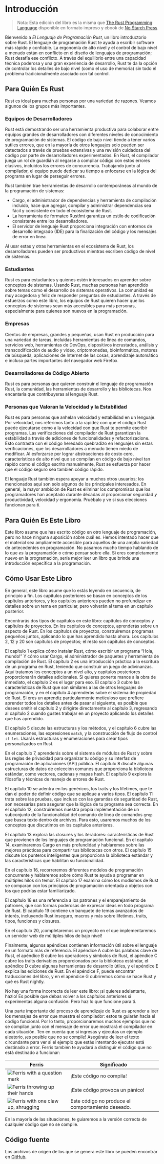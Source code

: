 # Introducción

> Nota: Esta edición del libro es la misma que [The Rust Programming
> Language][nsprust] disponible en formato impreso y ebook de [No Starch
> Press][nsp].

[nsprust]: https://nostarch.com/rust-programming-language-2nd-edition
[nsp]: https://nostarch.com/

Bienvenido a *El Lenguaje de Programación Rust*, un libro introductorio sobre Rust.
El lenguaje de programación Rust te ayuda a escribir software más rápido y
confiable. La ergonomía de alto nivel y el control de bajo nivel a menudo están
en conflicto en el diseño de lenguajes de programación; Rust desafía ese
conflicto. A través del equilibrio entre una capacidad técnica poderosa y una gran
experiencia de desarrollo, Rust te da la opción de controlar los detalles de
bajo nivel (como el uso de memoria) sin todo el problema tradicionalmente
asociado con tal control.

## Para Quién Es Rust

Rust es ideal para muchas personas por una variedad de razones. Veamos algunos
de los grupos más importantes.

### Equipos de Desarrolladores

Rust está demostrando ser una herramienta productiva para colaborar entre
equipos grandes de desarrolladores con diferentes niveles de conocimiento de
programación de sistemas. El código de bajo nivel tiende a tener varios
sutiles errores, que en la mayoría de otros lenguajes solo pueden ser
detectados a través de pruebas extensivas y una revisión cuidadosa del código
por parte de desarrolladores experimentados. En Rust, el compilador juega un
rol de guardián al negarse a compilar código con estos errores elusivos,
incluidos los errores de concurrencia. Trabajando junto al compilador, el
equipo puede dedicar su tiempo a enfocarse en la lógica del programa en lugar
de perseguir errores.

Rust también trae herramientas de desarrollo contemporáneas al mundo de la
programación de sistemas:

* Cargo, el administrador de dependencias y herramienta de compilación
  incluido, hace que agregar, compilar y administrar dependencias sea fácil y
  consistente en todo el ecosistema de Rust.
* La herramienta de formateo Rustfmt garantiza un estilo de codificación
  consistente entre los desarrolladores.
* El servidor de lenguaje Rust proporciona integración con entornos de
  desarrollo integrado (IDE) para la finalización del código y los mensajes de
  error en línea.

Al usar estas y otras herramientas en el ecosistema de Rust, los desarrolladores
pueden ser productivos mientras escriben código de nivel de sistemas.

### Estudiantes

Rust es para estudiantes y quienes estén interesados en aprender sobre conceptos
de sistemas. Usando Rust, muchas personas han aprendido sobre temas como el
desarrollo de sistemas operativos. La comunidad es muy acogedora y feliz de
responder preguntas de estudiantes. A través de esfuerzos como este libro, los
equipos de Rust quieren hacer que los conceptos de sistemas sean más
accesibles para más personas, especialmente para quienes son nuevos en la
programación.

### Empresas

Cientos de empresas, grandes y pequeñas, usan Rust en producción para una
variedad de tareas, incluidas herramientas de línea de comandos, servicios web,
herramientas de DevOps, dispositivos incrustados, análisis y transcodificación
de audio y video, criptomonedas, bioinformática, motores de búsqueda, aplicaciones
de Internet de las cosas, aprendizaje automático e incluso partes importantes del
navegador web Firefox.

### Desarrolladores de Código Abierto

Rust es para personas que quieren construir el lenguaje de programación Rust,
la comunidad, las herramientas de desarrollo y las bibliotecas. Nos encantaría
que contribuyeras al lenguaje Rust.

### Personas que Valoran la Velocidad y la Estabilidad

Rust es para personas que anhelan velocidad y estabilidad en un lenguaje. Por
velocidad, nos referimos tanto a la rapidez con que el código Rust puede
ejecutarse como a la velocidad con que Rust te permite escribir programas. Las
verificaciones del compilador de Rust garantizan la estabilidad a través de
adiciones de funcionalidades y refactorizacione. Esto contrasta con el código
heredado quebradizo en lenguajes sin estas verificaciones, que los desarrolladores
a menudo tienen miedo de modificar. Al esforzarse por lograr abstracciones de
costo cero, características de alto nivel que se compilan en código de bajo
nivel tan rápido como el código escrito manualmente, Rust se esfuerza por hacer
que el código seguro sea también código rápido.

El lenguaje Rust también espera apoyar a muchos otros usuarios; los mencionados
aquí son solo algunos de los principales interesados. En general, la mayor
ambición de Rust es eliminar los compromisos que los programadores han
aceptado durante décadas al proporcionar seguridad *y* productividad, velocidad
*y* ergonomía. Pruébalo y ve si sus elecciones funcionan para ti.

## Para Quién Es Este Libro

Este libro asume que has escrito código en otro lenguaje de programación, pero
no hace ninguna suposición sobre cuál es. Hemos intentado hacer que el material
sea ampliamente accesible para aquellos de una amplia variedad de antecedentes
en programación. No pasamos mucho tiempo hablando de lo que *es* la 
programación o cómo pensar sobre ella. Si eres completamente nuevo en la 
programación, sería mejor leer un libro que brinde una introducción específica a
la programación.

## Cómo Usar Este Libro

En general, este libro asume que lo estás leyendo en secuencia, de principio a
fin. Los capítulos posteriores se basan en conceptos de los capítulos
anteriores, y los capítulos anteriores pueden no profundizar en detalles sobre
un tema en particular, pero volverán al tema en un capítulo posterior.

Encontrarás dos tipos de capítulos en este libro: capítulos de conceptos y
capítulos de proyectos. En los capítulos de conceptos, aprenderás sobre un
aspecto de Rust. En los capítulos de proyectos, construiremos programas
pequeños juntos, aplicando lo que has aprendido hasta ahora. Los capítulos 2, 12
y 20 son capítulos de proyectos; el resto son capítulos de conceptos.

El capítulo 1 explica cómo instalar Rust, cómo escribir un programa “Hola,
mundo!” Y cómo usar Cargo, el administrador de paquetes y herramienta de
compilación de Rust. El capítulo 2 es una introducción práctica a la escritura
de un programa en Rust, teniendo que construir un juego de adivinanzas. Aquí
tratamos los conceptos a un nivel alto, y capítulos posteriores proporcionarán
detalles adicionales. Si quieres ponerte manos a la obra de inmediato, el
capítulo 2 es el lugar para eso. El capítulo 3 cubre las características de
Rust que son similares a las de otros lenguajes de programación, y en el
capítulo 4 aprenderás sobre el sistema de propiedad de Rust. Si eres un
aprendiz particularmente meticuloso que prefiere aprender todos los detalles
antes de pasar al siguiente, es posible que desees omitir el capítulo 2 y
dirigirte directamente al capítulo 3, regresando al capítulo 2 cuando gustes
trabajar en un proyecto aplicando los detalles que has aprendido.

El capítulo 5 discute las estructuras y los métodos, y el capítulo 6 cubre las
enumeraciones, las expresiones `match`, y la construcción de flujo de control
`if let`. Usarás estructuras y enumeraciones para crear tipos personalizados en
Rust.

En el capítulo 7, aprenderás sobre el sistema de módulos de Rust y sobre las
reglas de privacidad para organizar tu código y su interfaz de programación de
aplicaciones (API) pública. El capítulo 8 discute algunas estructuras de datos
de colección comunes que proporciona la biblioteca estándar, como vectores,
cadenas y mapas hash. El capítulo 9 explora la filosofía y técnicas de
manejo de errores de Rust.

El capítulo 10 se adentra en los genéricos, los traits y los lifetimes, que te
dan el poder de definir código que se aplique a varios tipos. El capítulo 11 trata
sobre las pruebas, que incluso con las garantías de seguridad de Rust, son
necesarias para asegurar que la lógica de tu programa sea correcta. En el capítulo
12, construiremos nuestra propia implementación de un subconjunto de la
funcionalidad del comando de línea de comandos `grep` que busca texto dentro de
archivos. Para esto, usaremos muchos de los conceptos que discutimos en los
capítulos anteriores.

El capítulo 13 explora las closures y los iteradores: características de Rust
que provienen de los lenguajes de programación funcional. En el capítulo 14,
examinaremos Cargo en más profundidad y hablaremos sobre las mejores prácticas
para compartir tus bibliotecas con otros. El capítulo 15 discute los punteros
inteligentes que proporciona la biblioteca estándar y las características que
habilitan su funcionalidad.

En el capítulo 16, recorreremos diferentes modelos de programación concurrente
y hablaremos sobre cómo Rust te ayuda a programar en múltiples hilos sin
temor. El capítulo 17 examina cómo los modismos de Rust se comparan con los
principios de programación orientada a objetos con los que podrías estar
familiarizado.

El capítulo 18 es una referencia a los patrones y el emparejamiento de patrones,
que son formas poderosas de expresar ideas en todo programa de Rust. El capítulo
19 contiene un banquete de temas avanzados de interés, incluyendo Rust inseguro,
macros y más sobre lifetimes, traits, tipos, funciones y closures.

En el capítulo 20, ¡completaremos un proyecto en el que implementaremos un
servidor web de múltiples hilos de bajo nivel!

Finalmente, algunos apéndices contienen información útil sobre el lenguaje en
un formato más de referencia. El apéndice A cubre las palabras clave de Rust,
el apéndice B cubre los operadores y símbolos de Rust, el apéndice C cubre los
traits derivables proporcionados por la biblioteca estándar, el apéndice D cubre
algunas herramientas de desarrollo útiles, y el apéndice E explica las ediciones
de Rust. En el apéndice F, puede encontrar traducciones del libro, y en el
apéndice G cubriremos cómo se hace Rust y qué es Rust nightly.

No hay una forma incorrecta de leer este libro: ¡si quieres adelantarte, hazlo!
Es posible que debas volver a los capítulos anteriores si experimentas
alguna confusión. Pero haz lo que funcione para ti.

<span id="ferris"></span>

Una parte importante del proceso de aprendizaje de Rust es aprender a leer los
mensajes de error que muestra el compilador: estos te guiarán hacia el código
funcional. Por lo tanto, proporcionaremos muchos ejemplos que no se compilan
junto con el mensaje de error que mostrará el compilador en cada situación.
Ten en cuenta que si ingresas y ejecutas un ejemplo aleatorio, ¡es posible que
no se compile! Asegúrate de leer el texto circundante para ver si el ejemplo
que estás intentando ejecutar está destinado a error. Ferris también te ayudará
a distinguir el código que no está destinado a funcionar:

| Ferris                                                                                                           | Significado                                          |
|------------------------------------------------------------------------------------------------------------------|--------------------------------------------------|
| <img src="img/ferris/does_not_compile.svg" class="ferris-explain" alt="Ferris with a question mark"/>            | ¡Este código no compila!                      |
| <img src="img/ferris/panics.svg" class="ferris-explain" alt="Ferris throwing up their hands"/>                   | ¡Este código provoca un pánico!            |
| <img src="img/ferris/not_desired_behavior.svg" class="ferris-explain" alt="Ferris with one claw up, shrugging"/> | Este código no produce el comportamiento deseado. |

En la mayoría de las situaciones, te guiaremos a la versión correcta de cualquier
código que no se compile.

## Código fuente

Los archivos de origen de los que se genera este libro se pueden encontrar en
[GitHub][book].

[book]: https://github.com/Phosphorus-M/rust-book-es/tree/main/src
